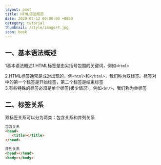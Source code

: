 ```yaml
---
layout: post
title: HTML语法规范
date: 2020-03-12 00:00:00 +0800
category: tutorial
thumbnail: /style/image/4.jpg
icon: book
---
```


## 一、基本语法概述
1基本语法概述1.HTML标签是由尖括号包围的关键词，例如`<html>`  

2.HTML标签通常是成对出现的，例`<html>`和`</html>`，我们称为双标签。标签对中的第一个标签是开始标签，第二个标签是结束标签  
3.有些特殊的标签必须是单个标签(极少情况)，例如`<br/>`，我们称为单标签  

## 二、标签关系
双标签关系可以分为两类：包含关系和并列关系  

```html
包含关系
<head>
   <title></title>
</head>
```
```html
并列关系
<head></head>
<body></body>
```